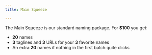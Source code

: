 ```yaml
---
title: Main Squeeze

---
```


The Main Squeeze is our standard naming package. For **$100** you get:

- **20** names
- **3** taglines and **3** URLs for your **3** favorite names
- An extra **20** names if nothing in the first batch quite clicks
